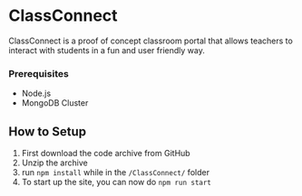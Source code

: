 # ClassConnect
ClassConnect is a proof of concept classroom portal that allows teachers to interact with students in a fun and user friendly way.

### Prerequisites
- Node.js
- MongoDB Cluster


## How to Setup
1. First download the code archive from GitHub
2. Unzip the archive
3. run `npm install` while in the `/ClassConnect/` folder
4. To start up the site, you can now do `npm run start`

